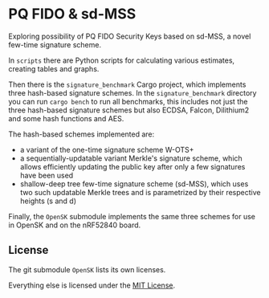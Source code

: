 # PQ FIDO & sd-MSS
Exploring possibility of PQ FIDO Security Keys based on sd-MSS, a novel few-time signature scheme.

In `scripts` there are Python scripts for calculating various estimates, creating tables and graphs.

Then there is the `signature_benchmark` Cargo project, which implements three hash-based signature schemes.
In the `signature_benchmark` directory you can run `cargo bench` to run all benchmarks,
this includes not just the three hash-based signature schemes but also ECDSA, Falcon, Dilithium2 and some hash functions and AES.

The hash-based schemes implemented are:
* a variant of the one-time signature scheme W-OTS+
* a sequentially-updatable variant Merkle's signature scheme, which allows efficiently updating the public key after only a few signatures have been used
* shallow-deep tree few-time signature scheme (sd-MSS), which uses two such updatable Merkle trees and is parametrized by their respective heights (s and d)

Finally, the `OpenSK` submodule implements the same three schemes for use in OpenSK and on the nRF52840 board.

## License
The git submodule `OpenSK` lists its own licenses.

Everything else is licensed under the [MIT License](LICENSE).
